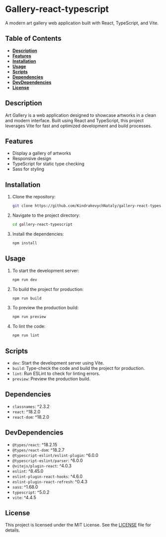 # **Gallery-react-typescript**

A modern art gallery web application built with React, TypeScript, and Vite.

## **Table of Contents**

- [**Description**](#description)
- [**Features**](#features)
- [**Installation**](#installation)
- [**Usage**](#usage)
- [**Scripts**](#scripts)
- [**Dependencies**](#dependencies)
- [**DevDependencies**](#devdependencies)
- [**License**](#license)

## **Description**

Art Gallery is a web application designed to showcase artworks in a clean and modern interface. Built using React and TypeScript, this project leverages Vite for fast and optimized development and build processes.

## **Features**

- Display a gallery of artworks
- Responsive design
- TypeScript for static type checking
- Sass for styling

## **Installation**

1. Clone the repository:
    ```sh
    git clone https://github.com/KindrakevychNataly/gallery-react-typescript.git
    ```
2. Navigate to the project directory:
    ```sh
    cd gallery-react-typescript
    ```
3. Install the dependencies:
    ```sh
    npm install
    ```

## **Usage**

1. To start the development server:
    ```sh
    npm run dev
    ```
2. To build the project for production:
    ```sh
    npm run build
    ```
3. To preview the production build:
    ```sh
    npm run preview
    ```
4. To lint the code:
    ```sh
    npm run lint
    ```

## **Scripts**

- `dev`: Start the development server using Vite.
- `build`: Type-check the code and build the project for production.
- `lint`: Run ESLint to check for linting errors.
- `preview`: Preview the production build.

## **Dependencies**

- `classnames`: ^2.3.2
- `react`: ^18.2.0
- `react-dom`: ^18.2.0

## **DevDependencies**

- `@types/react`: ^18.2.15
- `@types/react-dom`: ^18.2.7
- `@typescript-eslint/eslint-plugin`: ^6.0.0
- `@typescript-eslint/parser`: ^6.0.0
- `@vitejs/plugin-react`: ^4.0.3
- `eslint`: ^8.45.0
- `eslint-plugin-react-hooks`: ^4.6.0
- `eslint-plugin-react-refresh`: ^0.4.3
- `sass`: ^1.68.0
- `typescript`: ^5.0.2
- `vite`: ^4.4.5

## **License**

This project is licensed under the MIT License. See the [LICENSE](LICENSE) file for details.
